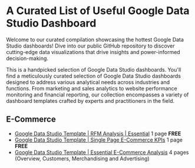 # A Curated List of Useful Google Data Studio Dashboard

Welcome to our curated compilation showcasing the hottest Google Data Studio dashboards! Dive into our public GitHub repository to discover cutting-edge data visualizations that drive insights and power-informed decision-making.

This is a handpicked selection of Google Data Studio dashboards. You'll find a meticulously curated selection of Google Data Studio dashboards designed to address various analytical needs across industries and functions. From marketing and sales analytics to website performance monitoring and financial reporting, our collection encompasses a variety of dashboard templates crafted by experts and practitioners in the field.

## E-Commerce 
- [Google Data Studio Template | RFM Analysis | Essential](https://growalex.gumroad.com/l/google-data-studio-essential-rfm-analysis) 1 page **FREE**
- [Google Data Studio Template | Single Page E-Commerce KPIs](https://growalex.gumroad.com/l/google-data-studio-single-page-ecommerce-kpis) 1 page **FREE**
- [Google Data Studio Template | Essential E-Commerce Analysis](https://growalex.gumroad.com/l/google-data-studio-essential-ecommerce-analysis) 4 pages (Overview, Customers, Merchandising and Advertising)

